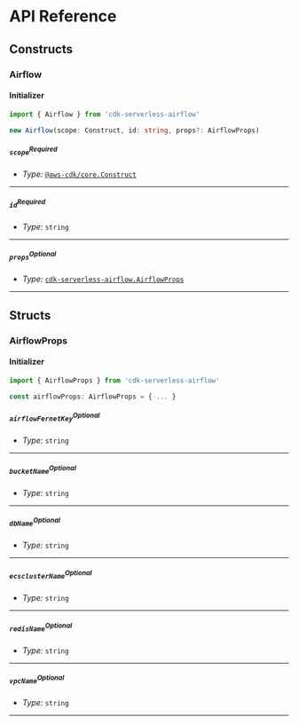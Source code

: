 # API Reference <a name="API Reference"></a>

## Constructs <a name="Constructs"></a>

### Airflow <a name="cdk-serverless-airflow.Airflow"></a>

#### Initializer <a name="cdk-serverless-airflow.Airflow.Initializer"></a>

```typescript
import { Airflow } from 'cdk-serverless-airflow'

new Airflow(scope: Construct, id: string, props?: AirflowProps)
```

##### `scope`<sup>Required</sup> <a name="cdk-serverless-airflow.Airflow.parameter.scope"></a>

- *Type:* [`@aws-cdk/core.Construct`](#@aws-cdk/core.Construct)

---

##### `id`<sup>Required</sup> <a name="cdk-serverless-airflow.Airflow.parameter.id"></a>

- *Type:* `string`

---

##### `props`<sup>Optional</sup> <a name="cdk-serverless-airflow.Airflow.parameter.props"></a>

- *Type:* [`cdk-serverless-airflow.AirflowProps`](#cdk-serverless-airflow.AirflowProps)

---





## Structs <a name="Structs"></a>

### AirflowProps <a name="cdk-serverless-airflow.AirflowProps"></a>

#### Initializer <a name="[object Object].Initializer"></a>

```typescript
import { AirflowProps } from 'cdk-serverless-airflow'

const airflowProps: AirflowProps = { ... }
```

##### `airflowFernetKey`<sup>Optional</sup> <a name="cdk-serverless-airflow.AirflowProps.property.airflowFernetKey"></a>

- *Type:* `string`

---

##### `bucketName`<sup>Optional</sup> <a name="cdk-serverless-airflow.AirflowProps.property.bucketName"></a>

- *Type:* `string`

---

##### `dbName`<sup>Optional</sup> <a name="cdk-serverless-airflow.AirflowProps.property.dbName"></a>

- *Type:* `string`

---

##### `ecsclusterName`<sup>Optional</sup> <a name="cdk-serverless-airflow.AirflowProps.property.ecsclusterName"></a>

- *Type:* `string`

---

##### `redisName`<sup>Optional</sup> <a name="cdk-serverless-airflow.AirflowProps.property.redisName"></a>

- *Type:* `string`

---

##### `vpcName`<sup>Optional</sup> <a name="cdk-serverless-airflow.AirflowProps.property.vpcName"></a>

- *Type:* `string`

---



